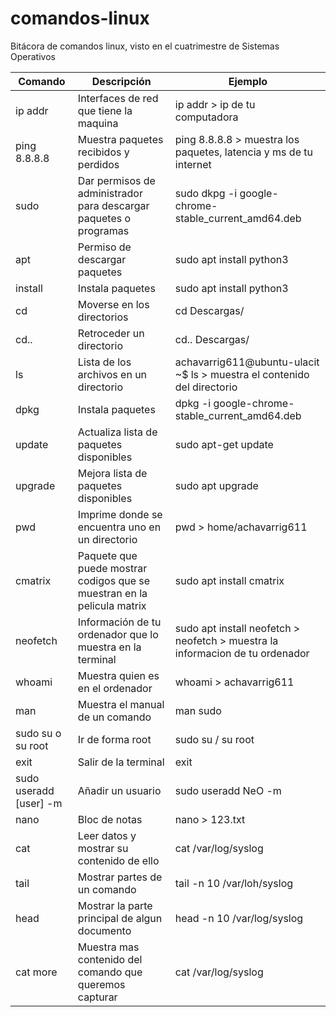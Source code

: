 # comandos-linux
Bitácora de comandos linux, visto en el cuatrimestre de Sistemas Operativos

Comando | Descripción | Ejemplo
-----|------|-----
ip addr | Interfaces de red que tiene la maquina | ip addr > ip de tu computadora
ping 8.8.8.8 | Muestra paquetes recibidos y perdidos | ping 8.8.8.8 > muestra los paquetes, latencia y ms de tu internet
sudo|Dar permisos de administrador para descargar paquetes o programas|sudo dkpg -i google-chrome-stable_current_amd64.deb
apt|Permiso de descargar paquetes|sudo apt install python3
install|Instala paquetes|sudo apt install python3
cd|Moverse en los directorios|cd Descargas/
cd..|Retroceder un directorio|cd.. Descargas/
ls|Lista de los archivos en un directorio|achavarrig611@ubuntu-ulacit ~$ ls > muestra el contenido del directorio
dpkg|Instala paquetes|dpkg -i google-chrome-stable_current_amd64.deb
update|Actualiza lista de paquetes disponibles|sudo apt-get update
upgrade|Mejora lista de paquetes disponibles|sudo apt upgrade
pwd|Imprime donde se encuentra uno en un directorio|pwd > home/achavarrig611
cmatrix|Paquete que puede mostrar codigos que se muestran en la pelicula matrix|sudo apt install cmatrix
neofetch|Información de tu ordenador que lo muestra en la terminal|sudo apt install neofetch > neofetch >  muestra la informacion de tu ordenador
whoami|Muestra quien es en el ordenador|whoami > achavarrig611
man|Muestra el manual de un comando|man sudo
sudo su o su root |Ir de forma root|sudo su / su root
exit|Salir de la terminal|exit
sudo useradd [user] -m |Añadir un usuario | sudo useradd NeO -m 
nano|Bloc de notas| nano > 123.txt
cat|Leer datos y mostrar su contenido de ello|cat /var/log/syslog
tail|Mostrar partes de un comando|tail -n 10 /var/loh/syslog
head|Mostrar la parte principal de algun documento|head -n 10 /var/log/syslog | more
cat more |Muestra mas contenido del comando que queremos capturar|cat /var/log/syslog | more 
